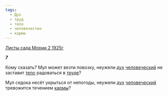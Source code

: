 ```yaml
---
tags:
  - Дух
  - труд
  - тело
  - человечество
  - карма
---
```

[Листы сада Мории 2 1925г](https://127.0.0.1:4002/agni/1925)

___7___

Кому сказать? Мул может везти повозку, неужели [дух](../../../tags/#Дух) [человеческий](../../../tags/#человечество) не заставит [тело](../../../tags/#тело) радоваться в [труде](../../../tags/#труд)?   

Мул седока несёт укрыться от непогоды, неужели [дух](../../../tags/#Дух) [человеческий](../../../tags/#человечество) тревожится течением [кармы](../../../tags/#карма)?   

